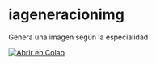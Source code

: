 # iageneracionimg
Genera una imagen según la especialidad

[![Abrir en Colab](https://colab.research.google.com/assets/colab-badge.svg)](https://colab.research.google.com/github/gsujav35/iageneracionimg/blob/main/generador_photomaker.ipynb)
